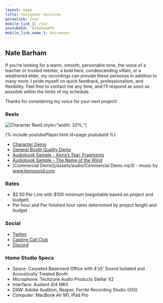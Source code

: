 ```yaml
---
layout: page
title: Voiceover Services
permalink: /vo/
mobile_link_1: /vo/
youtubeId: -824u5wwbPk
mobile_link_name_1: Voiceover
---
```



## Nate Barham
If you’re looking for a warm, smooth, personable tone, the voice of a teacher or trusted mentor, a bold hero, condescending villain, or a weathered elder, my recordings can provide these personas in addition to many more. I pride myself on quick feedback, professionalism, and flexibility. Feel free to contact me any time, and I’ll respond as soon as possible within the limits of my schedule. 

Thanks for considering my voice for your next project!

### Reels

![Character Reel](https://www.youtube.com/embed/-824u5wwbPk){:style=“width: 33%;”}

{% include youtubePlayer.html id=page.youtubeId %}

- [Character Demo](/assets/audio/CharacterDemo_NateBarham.mp3)
- [General Booth Quality Demo](/assets/audio/BasicBoothDemo_NateBarham.mp3)
- [Audiobook Sample - Alora’s Tear, Fragments](/assets/audio/Fragments_Sample.mp3)
- [Audiobook Sample - The Name of the Wind](/assets/audio/NotW_Sample.mp3)
- [Commercial Demo](/assets/audio/Commercial Demo.mp3) - music by www.bensound.com

### Rates
- $2.50 Per Line with $100 minimum (negotiable based on project and budget)
- Per hour and Per finished hour rates determined by project length and budget

### Social
- [Twitter](twitter.com/natebarham)
- [Casting Call Club](https://www.castingcall.club/m/NateBarham)
- [Discord](https://discordapp.com/users/146834925201391616)

### Home Studio Specs
- Space: Carpeted Basement Office with 4’x5’ Sound Isolated and Acoustically Treated Booth
- Microphone: Techzone Audio Products Stellar X2
- Interface: Audient iD4 MKII
- DAW: Adobe Audition, Reaper, Ferrite Recording Studio (iOS)
- Computer: MacBook Air M1, iPad Pro